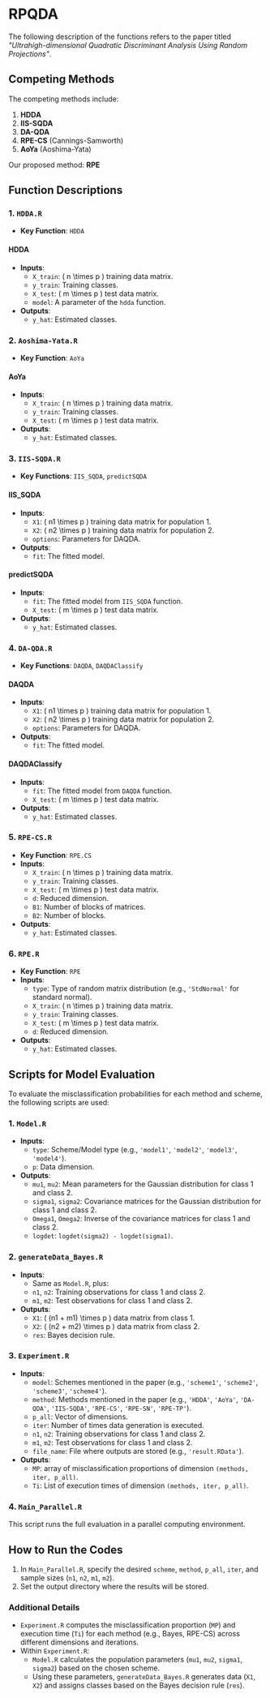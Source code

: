 # RPQDA

The following description of the functions refers to the paper titled *"Ultrahigh-dimensional Quadratic Discriminant Analysis Using Random Projections"*.

## Competing Methods
The competing methods include:
1. **HDDA**
2. **IIS-SQDA**
3. **DA-QDA**
4. **RPE-CS** (Cannings-Samworth)
5. **AoYa** (Aoshima-Yata)

Our proposed method: **RPE**

## Function Descriptions

### 1. `HDDA.R`
- **Key Function**: `HDDA`
#### **HDDA**
- **Inputs**:
  - `X_train`: \( n \times p \) training data matrix.
  - `y_train`: Training classes.
  - `X_test`: \( m \times p \) test data matrix.
  - `model`: A parameter of the `hdda` function.
- **Outputs**:
  - `y_hat`: Estimated classes.

### 2. `Aoshima-Yata.R`
- **Key Function**: `AoYa`
#### **AoYa**
- **Inputs**:
  - `X_train`: \( n \times p \) training data matrix.
  - `y_train`: Training classes.
  - `X_test`: \( m \times p \) test data matrix.
- **Outputs**:
  - `y_hat`: Estimated classes.

### 3. `IIS-SQDA.R`
- **Key Functions**: `IIS_SQDA`, `predictSQDA`
#### **IIS_SQDA**
- **Inputs**:
  - `X1`: \( n1 \times p \) training data matrix for population 1.
  - `X2`: \( n2 \times p \) training data matrix for population 2.
  - `options`: Parameters for DAQDA.
- **Outputs**:
  - `fit`: The fitted model.

#### **predictSQDA**
- **Inputs**:
  - `fit`: The fitted model from `IIS_SQDA` function.
  - `X_test`: \( m \times p \) test data matrix.
- **Outputs**:
  - `y_hat`: Estimated classes.

### 4. `DA-QDA.R`
- **Key Functions**: `DAQDA`, `DAQDAClassify`

#### **DAQDA**
- **Inputs**:
  - `X1`: \( n1 \times p \) training data matrix for population 1.
  - `X2`: \( n2 \times p \) training data matrix for population 2.
  - `options`: Parameters for DAQDA.
- **Outputs**:
  - `fit`: The fitted model.

#### **DAQDAClassify**
- **Inputs**:
  - `fit`: The fitted model from `DAQDA` function.
  - `X_test`: \( m \times p \) test data matrix.
- **Outputs**:
  - `y_hat`: Estimated classes.

### 5. `RPE-CS.R`
- **Key Function**: `RPE.CS`
- **Inputs**:
  - `X_train`: \( n \times p \) training data matrix.
  - `y_train`: Training classes.
  - `X_test`: \( m \times p \) test data matrix.
  - `d`: Reduced dimension.
  - `B1`: Number of blocks of matrices.
  - `B2`: Number of blocks.
- **Outputs**:
  - `y_hat`: Estimated classes.

### 6. `RPE.R`
- **Key Function**: `RPE`
- **Inputs**:
  - `type`: Type of random matrix distribution (e.g., `'StdNormal'` for standard normal).
  - `X_train`: \( n \times p \) training data matrix.
  - `y_train`: Training classes.
  - `X_test`: \( m \times p \) test data matrix.
  - `d`: Reduced dimension.
- **Outputs**:
  - `y_hat`: Estimated classes.

## Scripts for Model Evaluation
To evaluate the misclassification probabilities for each method and scheme, the following scripts are used:

### 1. `Model.R`
- **Inputs**:
  - `type`: Scheme/Model type (e.g., `'model1'`, `'model2'`, `'model3'`, `'model4'`).
  - `p`: Data dimension.
- **Outputs**:
  - `mu1`, `mu2`: Mean parameters for the Gaussian distribution for class 1 and class 2.
  - `sigma1`, `sigma2`: Covariance matrices for the Gaussian distribution for class 1 and class 2.
  - `Omega1`, `Omega2`: Inverse of the covariance matrices for class 1 and class 2.
  - `logdet`: `logdet(sigma2) - logdet(sigma1)`.

### 2. `generateData_Bayes.R`
- **Inputs**:
  - Same as `Model.R`, plus:
  - `n1`, `n2`: Training observations for class 1 and class 2.
  - `m1`, `m2`: Test observations for class 1 and class 2.
- **Outputs**:
  - `X1`: \( (n1 + m1) \times p \) data matrix from class 1.
  - `X2`: \( (n2 + m2) \times p \) data matrix from class 2.
  - `res`: Bayes decision rule.

### 3. `Experiment.R`
- **Inputs**:
  - `model`: Schemes mentioned in the paper (e.g., `'scheme1'`, `'scheme2'`, `'scheme3'`, `'scheme4'`).
  - `method`: Methods mentioned in the paper (e.g., `'HDDA'`, `'AoYa'`, `'DA-QDA'`, `'IIS-SQDA'`, `'RPE-CS'`, `'RPE-SN'`, `'RPE-TP'`).
  - `p_all`: Vector of dimensions.
  - `iter`: Number of times data generation is executed.
  - `n1`, `n2`: Training observations for class 1 and class 2.
  - `m1`, `m2`: Test observations for class 1 and class 2.
  - `file_name`: File where outputs are stored (e.g., `'result.RData'`).
- **Outputs**:
  - `MP`: array of misclassification proportions of dimension `(methods, iter, p_all)`.
  - `Ti`: List of execution times of dimension `(methods, iter, p_all)`.

### 4. `Main_Parallel.R`
This script runs the full evaluation in a parallel computing environment.

## How to Run the Codes
1. In `Main_Parallel.R`, specify the desired `scheme`, `method`, `p_all`, `iter`, and sample sizes (`n1`, `n2`, `m1`, `m2`).
2. Set the output directory where the results will be stored.

### Additional Details
- `Experiment.R` computes the misclassification proportion (`MP`) and execution time (`Ti`) for each method (e.g., Bayes, RPE-CS) across different dimensions and iterations.
- Within `Experiment.R`:
  - `Model.R` calculates the population parameters (`mu1`, `mu2`, `sigma1`, `sigma2`) based on the chosen scheme.
  - Using these parameters, `generateData_Bayes.R` generates data (`X1`, `X2`) and assigns classes based on the Bayes decision rule (`res`).

